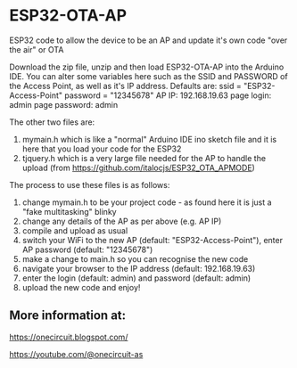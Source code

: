 # ESP32-OTA-AP
ESP32 code to allow the device to be an AP and update it's own code "over the air" or OTA

Download the zip file, unzip and then load ESP32-OTA-AP into the Arduino IDE. You can alter some variables here such as the SSID and PASSWORD of the Access Point, as well as it's IP address. Defaults are:
ssid = "ESP32-Access-Point"
password = "12345678"
AP IP: 192.168.19.63
page login: admin
page password: admin

The other two files are:

1. mymain.h which is like a "normal" Arduino IDE ino sketch file and it is here that you load your code for the ESP32
2. tjquery.h which is a very large file needed for the AP to handle the upload (from https://github.com/italocjs/ESP32_OTA_APMODE)

The process to use these files is as follows:

1. change mymain.h to be your project code - as found here it is just a "fake multitasking" blinky
2. change any details of the AP as per above (e.g. AP IP)
3. compile and upload as usual
4. switch your WiFi to the new AP (default: "ESP32-Access-Point"), enter AP password (default: "12345678")
5. make a change to main.h so you can recognise the new code
6. navigate your browser to the IP address (default: 192.168.19.63)
7. enter the login (default: admin) and password (default: admin)
8. upload the new code and enjoy!

## **More information at:**

https://onecircuit.blogspot.com/

https://youtube.com/@onecircuit-as


